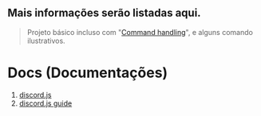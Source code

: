 Mais informações serão listadas aqui.
----------------------------
> Projeto básico incluso com "[Command handling](https://discordjs.guide/command-handling/#individual-command-files)", e alguns comando ilustrativos.

# Docs (Documentações)

1) [discord.js](https://discord.js.org/#/docs/main/stable/general/welcome)
2) [discord.js guide](https://discordjs.guide)
